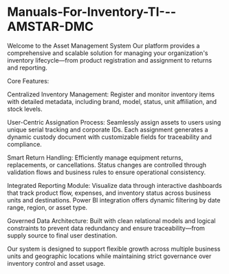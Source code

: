 # Manuals-For-Inventory-TI---AMSTAR-DMC

Welcome to the Asset Management System
Our platform provides a comprehensive and scalable solution for managing your organization's inventory lifecycle—from product registration and assignment to returns and reporting.

Core Features:

Centralized Inventory Management:
Register and monitor inventory items with detailed metadata, including brand, model, status, unit affiliation, and stock levels.

User-Centric Assignation Process:
Seamlessly assign assets to users using unique serial tracking and corporate IDs. Each assignment generates a dynamic custody document with customizable fields for traceability and compliance.

Smart Return Handling:
Efficiently manage equipment returns, replacements, or cancellations. Status changes are controlled through validation flows and business rules to ensure operational consistency.

Integrated Reporting Module:
Visualize data through interactive dashboards that track product flow, expenses, and inventory status across business units and destinations. Power BI integration offers dynamic filtering by date range, region, or asset type.

Governed Data Architecture:
Built with clean relational models and logical constraints to prevent data redundancy and ensure traceability—from supply source to final user destination.

Our system is designed to support flexible growth across multiple business units and geographic locations while maintaining strict governance over inventory control and asset usage.
